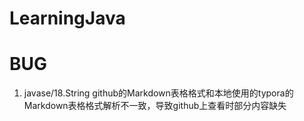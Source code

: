 # LearningJava

# BUG
1. javase/18.String
  github的Markdown表格格式和本地使用的typora的Markdown表格格式解析不一致，导致github上查看时部分内容缺失
